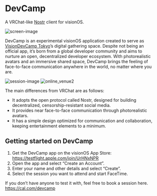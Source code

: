# DevCamp
A VRChat-like [Nostr](https://github.com/nostr-protocol/nostr) client for visionOS.

![screen-image](https://github.com/user-attachments/assets/14581626-a8a0-406b-90e0-025abbc1b5d4)

DevCamp is an experimental visionOS application created to serve as [VisionDevCamp Tokyo](https://www.vdctokyo.org/en)’s digital gathering space.
Despite not being an official app, it’s born from a global developer community and aims to nurture an open, decentralized developer ecosystem.
With photorealistic avatars and an immersive shared space, DevCamp brings the feeling of face-to-face communication anywhere in the world, no matter where you are.

![session-image](https://github.com/user-attachments/assets/0bc6a1b8-7b75-426b-b251-5f600f87494e)
![online_venue2](https://github.com/user-attachments/assets/18f53c0f-f0f8-4773-a0bf-fb7f81f70c6c)

The main differences from VRChat are as follows:
- It adopts the open protocol called Nostr, designed for building decentralized, censorship-resistant social media.
- It provides near face-to-face communication through photorealistic avatars.
- It has a simple design optimized for communication and collaboration, keeping entertainment elements to a minimum.

## Getting started on DevCamp
1. Get the DevCamp app on the visionOS App Store: https://testflight.apple.com/join/UrHNxNPR
2. Open the app and select “Create an Account”.
3. Enter your name and other details and select “Create”.
4. Select the session you want to attend and start FaceTime.

If you don’t have anyone to test it with, feel free to book a session here.
https://cal.com/devcamp
